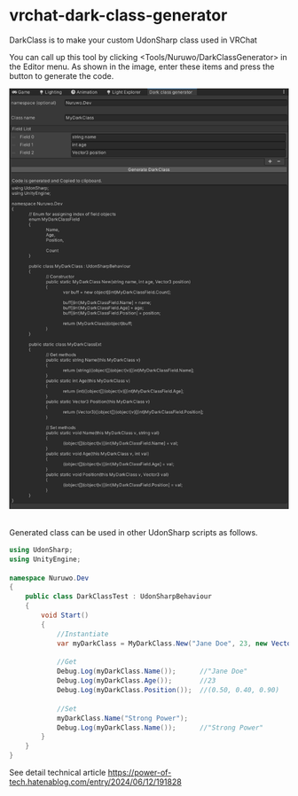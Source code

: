 # vrchat-dark-class-generator
DarkClass is to make your custom UdonSharp class used in VRChat


You can call up this tool by clicking <Tools/Nuruwo/DarkClassGenerator> in the Editor menu.
As shown in the image, enter these items and press the button to generate the code.

<kbd><img src="ReadMeImages/usage_example.png" alt="" width="700"/></kbd><br><br>

Generated class can be used in other UdonSharp scripts as follows.

```cs
using UdonSharp;
using UnityEngine;

namespace Nuruwo.Dev
{
    public class DarkClassTest : UdonSharpBehaviour
    {
        void Start()
        {
            //Instantiate
            var myDarkClass = MyDarkClass.New("Jane Doe", 23, new Vector3(0.5f, 0.4f, 0.9f));

            //Get
            Debug.Log(myDarkClass.Name());      //"Jane Doe"
            Debug.Log(myDarkClass.Age());       //23
            Debug.Log(myDarkClass.Position());  //(0.50, 0.40, 0.90)

            //Set
            myDarkClass.Name("Strong Power");
            Debug.Log(myDarkClass.Name());      //"Strong Power"
        }
    }
}
```

See detail technical article
https://power-of-tech.hatenablog.com/entry/2024/06/12/191828